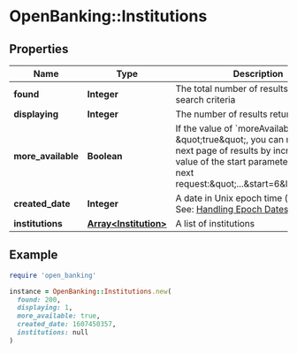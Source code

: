 # OpenBanking::Institutions

## Properties

| Name | Type | Description | Notes |
| ---- | ---- | ----------- | ----- |
| **found** | **Integer** | The total number of results matching search criteria |  |
| **displaying** | **Integer** | The number of results returned |  |
| **more_available** | **Boolean** | If the value of &#x60;moreAvailable&#x60; is \&quot;true\&quot;, you can retrieve the next page of results by increasing the value of the start parameter in your next request:\&quot;...&amp;start&#x3D;6&amp;limit&#x3D;5\&quot; |  |
| **created_date** | **Integer** | A date in Unix epoch time (in seconds). See: [Handling Epoch Dates and Times](https://developer.mastercard.com/open-banking-us/documentation/codes-and-formats/). |  |
| **institutions** | [**Array&lt;Institution&gt;**](Institution.md) | A list of institutions |  |

## Example

```ruby
require 'open_banking'

instance = OpenBanking::Institutions.new(
  found: 200,
  displaying: 1,
  more_available: true,
  created_date: 1607450357,
  institutions: null
)
```

